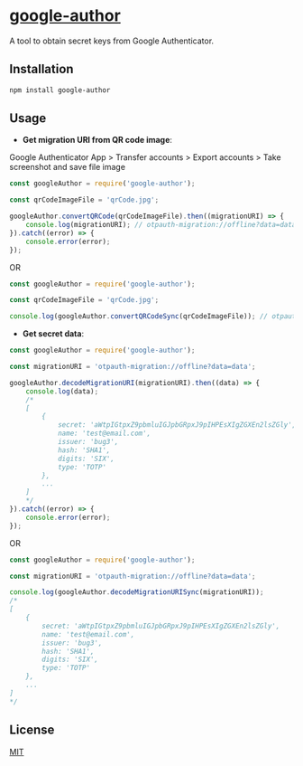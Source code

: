 # [google-author](https://github.com/bug3/google-author)

A tool to obtain secret keys from Google Authenticator.

## Installation

```bash
npm install google-author
```

## Usage

-   **Get migration URI from QR code image**:

Google Authenticator App > Transfer accounts > Export accounts > Take screenshot and save file image

```javascript
const googleAuthor = require('google-author');

const qrCodeImageFile = 'qrCode.jpg';

googleAuthor.convertQRCode(qrCodeImageFile).then((migrationURI) => {
    console.log(migrationURI); // otpauth-migration://offline?data=data
}).catch((error) => {
    console.error(error);
});
```
OR

```javascript
const googleAuthor = require('google-author');

const qrCodeImageFile = 'qrCode.jpg';

console.log(googleAuthor.convertQRCodeSync(qrCodeImageFile)); // otpauth-migration://offline?data=data
```

-   **Get secret data**:

```javascript
const googleAuthor = require('google-author');

const migrationURI = 'otpauth-migration://offline?data=data';

googleAuthor.decodeMigrationURI(migrationURI).then((data) => {
    console.log(data);
    /*
    [
        {
            secret: 'aWtpIGtpxZ9pbmluIGJpbGRpxJ9pIHPEsXIgZGXEn2lsZGly',
            name: 'test@email.com',
            issuer: 'bug3',
            hash: 'SHA1',
            digits: 'SIX',
            type: 'TOTP'
        },
        ...
    ]
    */
}).catch((error) => {
    console.error(error);
});
```

OR

```javascript
const googleAuthor = require('google-author');

const migrationURI = 'otpauth-migration://offline?data=data';

console.log(googleAuthor.decodeMigrationURISync(migrationURI));
/*
[
    {
        secret: 'aWtpIGtpxZ9pbmluIGJpbGRpxJ9pIHPEsXIgZGXEn2lsZGly',
        name: 'test@email.com',
        issuer: 'bug3',
        hash: 'SHA1',
        digits: 'SIX',
        type: 'TOTP'
    },
    ...
]
*/
```

## License

[MIT](https://choosealicense.com/licenses/mit/)
